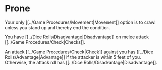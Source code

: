 # Prone

Your only [[../Game Procedures/Movement\|Movement]] option is to crawl unless you stand up and thereby end the condition.

You have [[../Dice Rolls/Disadvantage\|Disadvantage]] on melee attack [[../Game Procedures/Check\|Checks]].

An attack [[../Game Procedures/Check\|Check]] against you has [[../Dice Rolls/Advantage\|Advantage]] if the attacker is within 5 feet of you. Otherwise, the attack roll has [[../Dice Rolls/Disadvantage\|Disadvantage]].